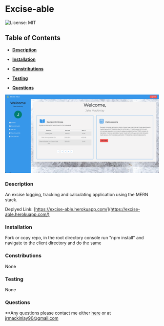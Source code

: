 # Excise-able

![License: MIT](https://img.shields.io/badge/License-MIT-yellow.svg)

## Table of Contents

* **[Description](#Description)**

* **[Installation](#Installation)**

* **[Constributions](#Contributions)**

* **[Testing](#Testing)**

* **[Questions](#Questions)**

![Main Dashboard](./assets/dash.png)

### Description

An excise logging, tracking and calculating application using the MERN stack.

Deplyed Link: [https://excise-able.herokuapp.com/](https://excise-able.herokuapp.com/)


### Installation

Fork or copy repo, in the root directory console run "npm install" and navigate to the client directory and do the same


### Constributions

None


### Testing

None


### Questions

**Any questions please contact me either [here](https://github.com/tallglassof-milkjake) or at jrmackinlay90@gmail.com
